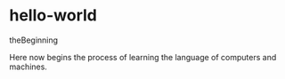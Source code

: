 # hello-world
theBeginning

Here now begins the process of learning the language of computers and machines.
